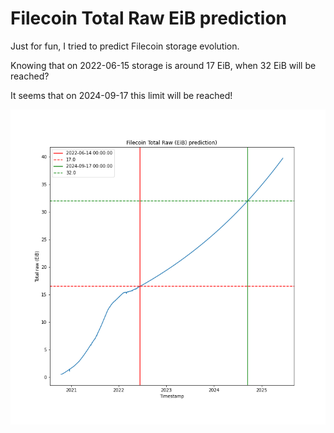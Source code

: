 # Filecoin Total Raw EiB prediction

Just for fun, I tried to predict Filecoin storage evolution.

Knowing that on 2022-06-15 storage is around 17 EiB, when 32 EiB will be reached?

It seems that on 2024-09-17 this limit will be reached!

![alt text](https://github.com/romainvaltier/filecoin_total_raw_eib_power_prediction/raw/main/filecoin_total_raw_eib_power_prediction.png "Filecoin Raw EiB prediction")

